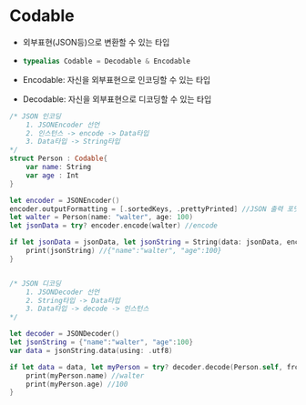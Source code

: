 # Codable

- 외부표현(JSON등)으로 변환할 수 있는 타입

- ```swift
  typealias Codable = Decodable & Encodable
  ```

- Encodable: 자신을 외부표현으로 인코딩할 수 있는 타입

- Decodable: 자신을 외부표현으로 디코딩할 수 있는 타입

```swift
/* JSON 인코딩 
	1. JSONEncoder 선언
	2. 인스턴스 -> encode -> Data타입
	3. Data타입 -> String타입
*/
struct Person : Codable{
    var name: String
    var age : Int
}

let encoder = JSONEncoder()
encoder.outputFormatting = [.sortedKeys, .prettyPrinted] //JSON 출력 포맷
let walter = Person(name: "walter", age: 100)
let jsonData = try? encoder.encode(walter) //encode

if let jsonData = jsonData, let jsonString = String(data: jsonData, encoding: .utf8) {
    print(jsonString) //{"name":"walter", "age":100}
}


/* JSON 디코딩 
	1. JSONDecoder 선언
	2. String타입 -> Data타입
	3. Data타입 -> decode -> 인스턴스
*/

let decoder = JSONDecoder()
let jsonString = {"name":"walter", "age":100}
var data = jsonString.data(using: .utf8)

if let data = data, let myPerson = try? decoder.decode(Person.self, from: data){
    print(myPerson.name) //walter
    print(myPerson.age) //100
}
```

